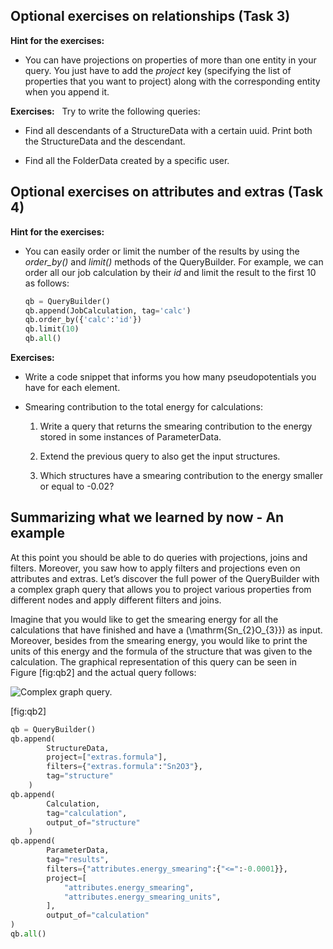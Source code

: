 Optional exercises on relationships (Task 3)
--------------------------------------------

**Hint for the exercises:**

-   You can have projections on properties of more than one entity in your query. You just have to add the *project* key (specifying the list of properties that you want to project) along with the corresponding entity when you append it.

**Exercises:**
 
Try to write the following queries:

-   Find all descendants of a StructureData with a certain uuid. Print both the StructureData and the descendant.

-   Find all the FolderData created by a specific user.

Optional exercises on attributes and extras (Task 4)
----------------------------------------------------

**Hint for the exercises:**

-   You can easily order or limit the number of the results by using the *order\_by()* and *limit()* methods of the QueryBuilder. For example, we can order all our job calculation by their *id* and limit the result to the first 10 as follows:

    ``` python
    qb = QueryBuilder()
    qb.append(JobCalculation, tag='calc')
    qb.order_by({'calc':'id'})
    qb.limit(10)
    qb.all()
    ```

**Exercises:**

-   Write a code snippet that informs you how many pseudopotentials you have for each element.

-   Smearing contribution to the total energy for calculations:

    1.  Write a query that returns the smearing contribution to the energy stored in some instances of ParameterData.

    2.  Extend the previous query to also get the input structures.

    3.  Which structures have a smearing contribution to the energy smaller or equal to -0.02?

Summarizing what we learned by now - An example
-----------------------------------------------

At this point you should be able to do queries with projections, joins and filters. Moreover, you saw how to apply filters and projections even on attributes and extras. Let’s discover the full power of the QueryBuilder with a complex graph query that allows you to project various properties from different nodes and apply different filters and joins.

Imagine that you would like to get the smearing energy for all the calculations that have finished and have a \(\mathrm{Sn_{2}O_{3}}\) as input. Moreover, besides from the smearing energy, you would like to print the units of this energy and the formula of the structure that was given to the calculation. The graphical representation of this query can be seen in Figure [fig:qb2] and the actual query follows:

![Complex graph query.](img/qb_example_2.png)

[fig:qb2]

``` python
qb = QueryBuilder()
qb.append(
        StructureData,
        project=["extras.formula"],
        filters={"extras.formula":"Sn2O3"},
        tag="structure"
    )
qb.append(
        Calculation,
        tag="calculation",
        output_of="structure"
    )
qb.append(
        ParameterData,
        tag="results",
        filters={"attributes.energy_smearing":{"<=":-0.0001}},
        project=[
            "attributes.energy_smearing",
            "attributes.energy_smearing_units",
        ],
        output_of="calculation"
)
qb.all()
```
